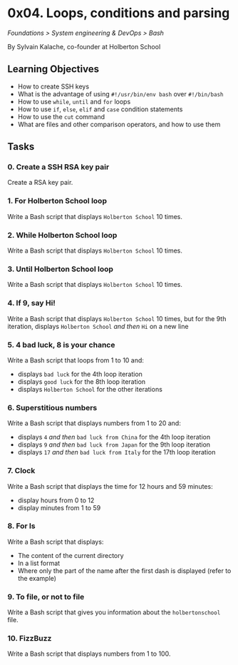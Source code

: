 # 0x04. Loops, conditions and parsing


_Foundations > System engineering & DevOps > Bash_

By Sylvain Kalache, co-founder at Holberton School

## Learning Objectives
-   How to create SSH keys
-   What is the advantage of using  `#!/usr/bin/env bash`  over  `#!/bin/bash`
-   How to use  `while`,  `until`  and  `for`  loops
-   How to use  `if`,  `else`,  `elif`  and  `case`  condition statements
-   How to use the  `cut`  command
-   What are files and other comparison operators, and how to use them

## Tasks

### 0. Create a SSH RSA key pair

Create a RSA key pair.

### 1. For Holberton School loop
Write a Bash script that displays `Holberton School` 10 times.

### 2. While Holberton School loop
Write a Bash script that displays `Holberton School` 10 times.


### 3. Until Holberton School loop

Write a Bash script that displays `Holberton School` 10 times.

### 4. If 9, say Hi!
Write a Bash script that displays `Holberton School` 10 times, but for the 9th iteration, displays `Holberton School`  _and then_  `Hi` on a new line

### 5. 4 bad luck, 8 is your chance

Write a Bash script that loops from 1 to 10 and:

-   displays  `bad luck`  for the 4th loop iteration
-   displays  `good luck`  for the 8th loop iteration
-   displays  `Holberton School`  for the other iterations

### 6. Superstitious numbers
Write a Bash script that displays numbers from 1 to 20 and:

-   displays  `4`  _and then_  `bad luck from China`  for the 4th loop iteration
-   displays  `9`  _and then_  `bad luck from Japan`  for the 9th loop iteration
-   displays  `17`  _and then_  `bad luck from Italy`  for the 17th loop iteration

### 7. Clock

Write a Bash script that displays the time for 12 hours and 59 minutes:

-   display hours from 0 to 12
-   display minutes from 1 to 59

### 8. For ls

Write a Bash script that displays:

-   The content of the current directory
-   In a list format
-   Where only the part of the name after the first dash is displayed (refer to the example)

### 9. To file, or not to file
Write a Bash script that gives you information about the `holbertonschool` file.

### 10. FizzBuzz

Write a Bash script that displays numbers from 1 to 100.
